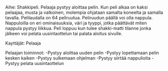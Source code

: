 Aihe: Shakkipeli. Pelaaja pystyy aloittaa pelin. Kun peli alkaa on kaksi pelaajaa, musta ja valkoinen, molempia ohjataan samalta
koneelta ja samalla tavalla. Pelilaudalla on 64 peliruutua. Peliruudun päällä voi olla nappula. Nappuloilla on eri ominaisuuksia, 
väri ja tyyppi, jotka päättävät miten nappula pystyy liikkua. Peli loppuu kun tulee shakki-matti tilanne jonka jälkeen voi pelata
uusintaottelun tai palata aloitus sivulle.

Kayttäjät: Pelaaja

Pelaajan toiminnot:
  -Pystyy aloittaa uuden pelin
  -Pystyy lopettamaan pelin kesken kaiken
  -Pystyy sulkemaan ohjelman
  -Pystyy siirtää nappulioita
  -Pystyy pelata uusintaottelun
